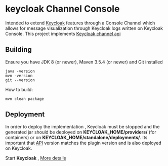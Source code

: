 # keycloak Channel Console
Intended to extend [Keycloak](https://www.keycloak.org/) features through a Console Channel which allows for message visualization through Keycloak logs written on Keycloak Console. This project implements [Keycloak channel api](https://github.com/raitonbl/keycloak-channel)

## Building

Ensure you have JDK 8 (or newer), Maven 3.5.4 (or newer) and Git installed

    java -version
    mvn -version
    git --version

How to build:

    mvn clean package

## Deployment    

In order to deploy the implementation , Keycloak must be stopped and the generated jar should be deployed on **KEYCLOAK_HOME/providers/** (for containers) or on **KEYCLOAK_HOME/standalone/deployments/**.
Its important that [API](https://github.com/raitonbl/keycloak-channel) version matches the plugin version and is also deployed on Keycloak.

Start **Keycloak** , [More details](https://www.keycloak.org/documentation.html)

